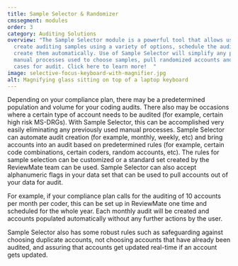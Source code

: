 ```yaml
---
title: Sample Selector & Randomizer
cmssegment: modules
order: 3
category: Auditing Solutions
overview: "The Sample Selector module is a powerful tool that allows users to
  create auditing samples using a variety of options, schedule the audits, and
  create them automatically. Use of Sample Selector will simplify any previous
  manual processes used to choose samples, pull randomized accounts and identify
  cases for audit. Click here to learn more!  "
image: selective-focus-keyboard-with-magnifier.jpg
alt: Magnifying glass sitting on top of a laptop keyboard
---
```

Depending on your compliance plan, there may be a predetermined population and volume for your coding audits. There also may be occasions where a certain type of account needs to be audited (for example, certain high risk MS-DRGs). With Sample Selector, this can be accomplished very easily eliminating any previously used manual processes. Sample Selector can automate audit creation (for example, monthly, weekly, etc) and bring accounts into an audit based on predetermined rules (for example, certain code combinations, certain coders, random accounts, etc).  The rules for sample selection can be customized or a standard set created by the ReviewMate team can be used. Sample Selector can also accept alphanumeric flags in your data set that can be used to pull accounts out of your data for audit.

For example, if your compliance plan calls for the auditing of 10 accounts per month per coder, this can be set up in ReviewMate one time and scheduled for the whole year. Each monthly audit will be created and accounts populated automatically without any further actions by the user. 

Sample Selector also has some robust rules such as safeguarding against choosing duplicate accounts, not choosing accounts that have already been audited, and assuring that accounts get updated real-time if an account gets updated.